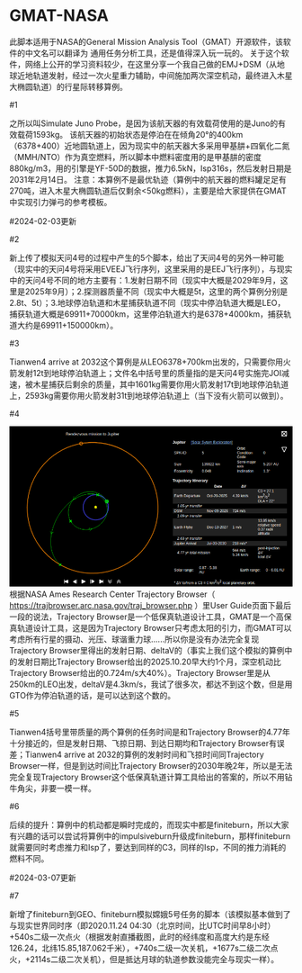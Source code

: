 # GMAT-NASA
此脚本适用于NASA的General Mission Analysis Tool（GMAT）开源软件，该软件的中文名可以翻译为 通用任务分析工具，还是值得深入玩一玩的。
关于这个软件，网络上公开的学习资料较少，在这里分享一个我自己做的EMJ+DSM（从地球近地轨道发射，经过一次火星重力辅助，中间施加两次深空机动，最终进入木星大椭圆轨道）的行星际转移算例。

#1

之所以叫Simulate Juno Probe，是因为该航天器的有效载荷使用的是Juno的有效载荷1593kg。
该航天器的初始状态是停泊在在倾角20°的400km（6378+400）近地圆轨道上，因为现实中的航天器大多采用甲基肼+四氧化二氮（MMH/NTO）作为真空燃料，所以脚本中燃料密度用的是甲基肼的密度880kg/m3，用的引擎是YF-50D的数据，推力6.5kN，Isp316s，然后发射日期是2031年2月14日。
注意：本算例不是最优轨迹（算例中的航天器的燃料罐足足有270吨，进入木星大椭圆轨道后仅剩余<50kg燃料），主要是给大家提供在GMAT中实现引力弹弓的参考模板。



#2024-02-03更新

#2

新上传了模拟天问4号的过程中产生的5个脚本，给出了天问4号的另外一种可能（现实中的天问4号将采用EVEEJ飞行序列，这里采用的是EEJ飞行序列），与现实中的天问4号不同的地方主要有：1.发射日期不同（现实中大概是2029年9月，这里是2025年9月）；2.探测器质量不同（现实中大概是5t，这里的两个算例分别是2.8t、5t）；3.地球停泊轨道和木星捕获轨道不同（现实中停泊轨道大概是LEO，捕获轨道大概是69911+70000km，这里停泊轨道大约是6378+4000km，捕获轨道大约是69911+150000km）。

#3

Tianwen4 arrive at 2032这个算例是从LEO6378+700km出发的，只需要你用火箭发射12t到地球停泊轨道上；文件名中括号里的质量指的是天问4号实施完JOI减速，被木星捕获后剩余的质量，其中1601kg需要你用火箭发射17t到地球停泊轨道上，2593kg需要你用火箭发射31t到地球停泊轨道上（当下没有火箭可以做到）。

#4

![image](https://github.com/Quantum-dogdog/GMAT-NASA/blob/main/eej.jpg)
根据NASA Ames Research Center Trajectory Browser（ https://trajbrowser.arc.nasa.gov/traj_browser.php ）里User Guide页面下最后一段的说法，Trajectory Browser是一个低保真轨道设计工具，GMAT是一个高保真轨道设计工具，这是因为Trajectory Browser只考虑太阳的引力，而GMAT可以考虑所有行星的摄动、光压、球谐重力球......所以你是没有办法完全复现Trajectory Browser里得出的发射日期、deltaV的（事实上我们这个模拟的算例中的发射日期比Trajectory Browser给出的2025.10.20早大约1个月，深空机动比Trajectory Browser给出的0.724m/s大40%）。Trajectory Browser里是从250km的LEO出发，deltaV是4.3km/s，我试了很多次，都达不到这个数，但是用GTO作为停泊轨道的话，是可以达到这个数的。

#5

Tianwen4括号里带质量的两个算例的任务时间是和Trajectory Browser的4.77年十分接近的，但是发射日期、飞掠日期、到达日期均和Trajectory Browser有误差；Tianwen4 arrive at 2032的算例的发射时间和飞掠时间同Trajectory Browser一样，但是到达时间比Trajectory Browser的2030年晚2年，所以是无法完全复现Trajectory Browser这个低保真轨道计算工具给出的答案的，所以不用钻牛角尖，非要一模一样。

#6

后续的提升：算例中的机动都是瞬时完成的，而现实中都是finiteburn，所以大家有兴趣的话可以尝试将算例中的impulsiveburn升级成finiteburn，那样finiteburn就需要同时考虑推力和Isp了，要达到同样的C3，同样的Isp，不同的推力消耗的燃料不同。


#2024-03-07更新

#7

新增了finiteburn到GEO、finiteburn模拟嫦娥5号任务的脚本（该模拟基本做到了与现实世界同时序（即2020.11.24 04:30（北京时间，比UTC时间早8小时）+540s二级一次点火（根据发射直播截图，此时的经纬度和高度大约是东经126.24，北纬15.85,187.062千米），+740s二级一次关机，+1677s二级二次点火，+2114s二级二次关机），但是抵达月球的轨道参数没能完全与现实一样）。

